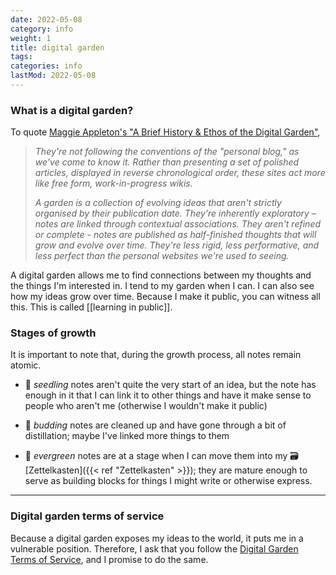 ```yaml
---
date: 2022-05-08
category: info
weight: 1
title: digital garden
tags:
categories: info
lastMod: 2022-05-08
---
```

### What is a digital garden?

To quote [Maggie Appleton's "A Brief History & Ethos of the Digital Garden"](https://maggieappleton.com/garden-history),

> *They're not following the conventions of the "personal blog," as we've come to know it. Rather than presenting a set of polished articles, displayed in reverse chronological order, these sites act more like free form, work-in-progress wikis.*
> 
> *A garden is a collection of evolving ideas that aren't strictly organised by their publication date. They're inherently exploratory – notes are linked through contextual associations. They aren't refined or complete - notes are published as half-finished thoughts that will grow and evolve over time. They're less rigid, less performative, and less perfect than the personal websites we're used to seeing.*

A digital garden allows me to find connections between my thoughts and the things I'm interested in. I tend to my garden when I can. I can also see how my ideas grow over time. Because I make it public, you can witness all this. This is called [[learning in public]].

### Stages of growth

It is important to note that, during the growth process, all notes remain atomic.

- 🌱 *seedling* notes aren't quite the very start of an idea, but the note has enough in it that I can link it to other things and have it make sense to people who aren't me (otherwise I wouldn't make it public)

- 🌿 *budding* notes are cleaned up and have gone through a bit of distillation; maybe I've linked more things to them

- 🌳 *evergreen* notes are at a stage when I can move them into my 🗃 [Zettelkasten]({{< ref "Zettelkasten" >}}); they are mature enough to serve as building blocks for things I might write or otherwise express.

-----

### Digital garden terms of service

Because a digital garden exposes my ideas to the world, it puts me in a vulnerable position. Therefore, I ask that you follow the [Digital Garden Terms of Service](https://www.swyx.io/digital-garden-tos), and I promise to do the same.
